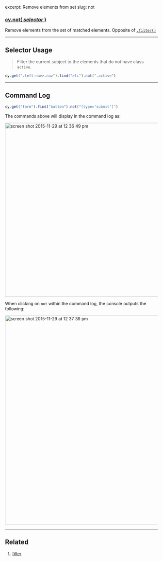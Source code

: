 excerpt: Remove elements from set
slug: not

### [cy.not( *selector* )](#selector-usage)

Remove elements from the set of matched elements. Opposite of [`.filter()`](https://github.com/cypress-io/cypress/wiki#filter)

***

## Selector Usage

> Filter the current subject to the elements that do not have class `active`.

```javascript
cy.get(".left-nav>.nav").find(">li").not(".active")
```

***

## Command Log

```javascript
cy.get("form").find("button").not("[type='submit']")
```

The commands above will display in the command log as:

<img width="572" alt="screen shot 2015-11-29 at 12 36 49 pm" src="https://cloud.githubusercontent.com/assets/1271364/11458817/0a846c3c-9696-11e5-9901-5f4376629e75.png">

When clicking on `not` within the command log, the console outputs the following:

<img width="689" alt="screen shot 2015-11-29 at 12 37 39 pm" src="https://cloud.githubusercontent.com/assets/1271364/11458819/0d6870f6-9696-11e5-9364-2685b8ffc71b.png">

***
## Related
1. [filter](http://on.cypress.io/api/filter)